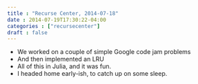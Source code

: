 ```yaml
---
title : "Recurse Center, 2014-07-18"
date : 2014-07-19T17:30:22-04:00
categories : ["recursecenter"]
draft : false
---
```


-   We worked on a couple of simple Google code jam problems
-   And then implemented an LRU
-   All of this in Julia, and it was fun.
-   I headed home early-ish, to catch up on some sleep.
